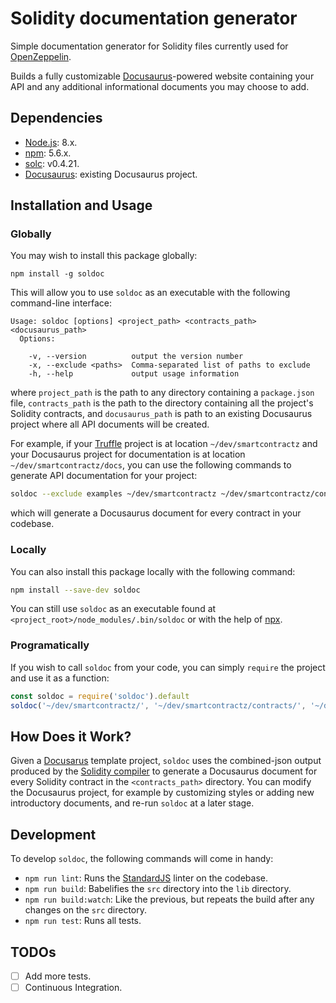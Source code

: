 # Solidity documentation generator

Simple documentation generator for Solidity files currently used for [OpenZeppelin](https://github.com/OpenZeppelin/zeppelin-solidity).

Builds a fully customizable [Docusaurus](https://docusaurus.io/)-powered website containing your API and any additional informational documents you may choose to add.

## Dependencies

* [Node.js](https://nodejs.org/en/): 8.x.
* [npm](https://nodejs.org/en/): 5.6.x.
* [solc](https://github.com/ethereum/solidity): v0.4.21.
* [Docusaurus](http://docusaurus.io/): existing Docusaurus project.

## Installation and Usage

### Globally

You may wish to install this package globally:

```
npm install -g soldoc
```

This will allow you to use `soldoc` as an executable with the following command-line interface:

```
Usage: soldoc [options] <project_path> <contracts_path> <docusaurus_path>
  Options:

    -v, --version          output the version number
    -x, --exclude <paths>  Comma-separated list of paths to exclude
    -h, --help             output usage information
```

where `project_path` is the path to any directory containing a `package.json` file, `contracts_path` is the path to the directory containing all the project's Solidity contracts, and `docusaurus_path` is path to an existing Docusaurus project where all API documents will be created.

For example, if your [Truffle](http://truffleframework.com/) project is at location `~/dev/smartcontractz` and your Docusaurus project for documentation is at location `~/dev/smartcontractz/docs`, you can use the following commands to generate API documentation for your project:

```sh
soldoc --exclude examples ~/dev/smartcontractz ~/dev/smartcontractz/contracts ~/dev/smartcontractz/docs
```

which will generate a Docusaurus document for every contract in your codebase.

### Locally

You can also install this package locally with the following command:

```sh
npm install --save-dev soldoc
```

You can still use `soldoc` as an executable found at `<project_root>/node_modules/.bin/soldoc` or with the help of [npx](https://www.npmjs.com/package/npx).

### Programatically

If you wish to call `soldoc` from your code, you can simply `require` the project and use it as a function:

```javascript
const soldoc = require('soldoc').default
soldoc('~/dev/smartcontractz/', '~/dev/smartcontractz/contracts/', '~/dev/smartcontractz/docs/', ['examples'])
```

## How Does it Work?

Given a [Docusarus](https://docusaurus.io/) template project, `soldoc` uses the combined-json output produced by the [Solidity compiler](https://github.com/ethereum/solidity) to generate a Docusaurus document for every Solidity contract in the `<contracts_path>` directory. You can modify the Docusaurus project, for example by customizing styles or adding new introductory documents, and re-run `soldoc` at a later stage.

## Development

To develop `soldoc`, the following commands will come in handy:

* `npm run lint`: Runs the [StandardJS](https://standardjs.com/) linter on the codebase.
* `npm run build`: Babelifies the `src` directory into the `lib` directory.
* `npm run build:watch`: Like the previous, but repeats the build after any changes on the `src` directory.
* `npm run test`: Runs all tests.

## TODOs

- [ ] Add more tests.
- [ ] Continuous Integration.
